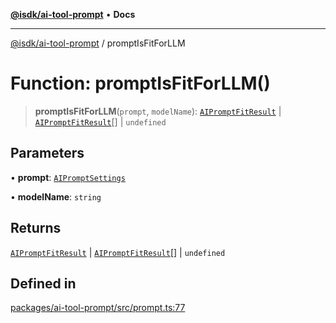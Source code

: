 [**@isdk/ai-tool-prompt**](../README.md) • **Docs**

***

[@isdk/ai-tool-prompt](../globals.md) / promptIsFitForLLM

# Function: promptIsFitForLLM()

> **promptIsFitForLLM**(`prompt`, `modelName`): [`AIPromptFitResult`](../type-aliases/AIPromptFitResult.md) \| [`AIPromptFitResult`](../type-aliases/AIPromptFitResult.md)[] \| `undefined`

## Parameters

• **prompt**: [`AIPromptSettings`](../interfaces/AIPromptSettings.md)

• **modelName**: `string`

## Returns

[`AIPromptFitResult`](../type-aliases/AIPromptFitResult.md) \| [`AIPromptFitResult`](../type-aliases/AIPromptFitResult.md)[] \| `undefined`

## Defined in

[packages/ai-tool-prompt/src/prompt.ts:77](https://github.com/isdk/ai-tool-prompt.js/blob/0233e5c9813084375813f34230e8747b56fe8088/src/prompt.ts#L77)
